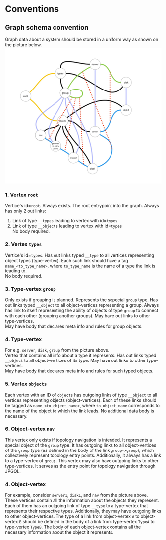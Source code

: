 # Conventions
## Graph schema convention
Graph data about a system should be stored in a uniform way as shown on the picture below.
![Alt text](./pics/GraphSchemaConvention.jpg)

### 1. Vertex `root`
Vertice's id=`root`. Always exists. The root entrypoint into the graph. Always has only 2 out links:
1. Link of type `__types` leading to vertex with id=`types`
2. Link of type `__objects` leading to vertex with id=`types`  
No body required.

### 2. Vertex `types`
Vertice's id=`types`. Has out links typed `__type` to all vertices representing object types (type-vertex). Each such link should have a tag `name_<to_type_name>`, where `to_type_name` is the name of a type the link is leading to.  
No body required.

### 3. Type-vertex `group`
Only exists if grouping is planned. Represents the scpecial `group` type. Has out links typed `__object` to all object-vertices representing a group. Always has link to itself representing the ability of objects of type `group` to connect with each other (grouping another groups). May have out links to other type-vertices.  
May have body that declares meta info and rules for group objects.

### 4. Type-vertex
For e.g. `server`, `disk`, `group` from the picture above.  
Vertex that contains all info about a type it represents. Has out links typed `__object` to all object-vertices of its type. May have out links to other type-vertices.  
May have body that declares meta info and rules for such typed objects.

### 5. Vertex `objects`
Each vertex with an ID of `objects` has outgoing links of type `__object` to all vertices representing objects (object-vertices). Each of these links should be tagged as `name_<to_object_name>`, where `to_object_name` corresponds to the name of the object to which the link leads. No additional data body is necessary.

### 6. Object-vertex `nav`
This vertex only exists if topology navigation is intended. It represents a special object of the `group` type. It has outgoing links to all object-vertices of the `group` type (as defined in the body of the link `group->group`), which collectively represent topology entry points. Additionally, it always has a link to a type-vertex of `group`. This vertex may also have outgoing links to other type-vertices. It serves as the entry point for topology navigation through JPGQL.

### 4. Object-vertex
For example, consider `server1`, `disk1`, and `nav` from the picture above. These vertices contain all the information about the objects they represent. Each of them has an outgoing link of type `__type` to a type-vertex that represents their respective types. Additionally, they may have outgoing links to other object-vertices. The type of a link from object-vertex `A` to object-vertex `B` should be defined in the body of a link from type-vertex `TypeA` to type-vertex `TypeB`. The body of each object-vertex contains all the necessary information about the object it represents.
